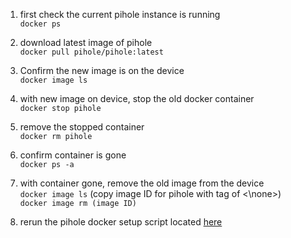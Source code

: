 1. first check the current pihole instance is running <br/>`docker ps`
2. download latest image of pihole <br/>`docker pull pihole/pihole:latest`

3. Confirm the new image is on the device <br/>`docker image ls`

4. with new image on device, stop the old docker container <br/>`docker stop pihole`

5. remove the stopped container <br/>`docker rm pihole`

6. confirm container is gone <br/>`docker ps -a`

7. with container gone, remove the old image from the device<br/>`docker image ls` (copy image ID for pihole with tag of <\none>)<br/>`docker image rm (image ID)` 

8. rerun the pihole docker setup script located [here](https://github.com/pi-hole/docker-pi-hole/blob/master/examples/docker_run.sh)
